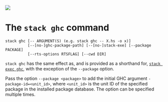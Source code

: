 <div class="hidden-warning"><a href="https://docs.haskellstack.org/"><img src="https://cdn.jsdelivr.net/gh/commercialhaskell/stack/doc/img/hidden-warning.svg"></a></div>

# The `stack ghc` command

~~~text
stack ghc [-- ARGUMENT(S) (e.g. stack ghc -- X.hs -o x)]
          [--[no-]ghc-package-path] [--[no-]stack-exe] [--package PACKAGE]
          [--rts-options RTSFLAG] [--cwd DIR]
~~~

`stack ghc` has the same effect as, and is provided as a shorthand for,
[`stack exec ghc`](exec_command.md), with the exception of the `--package`
option.

Pass the option `--package <package>` to add the initial GHC argument
`-package-id=<unit_id>`, where `<unit_id>` is the unit ID of the specified
package in the installed package database. The option can be specified multiple
times.
